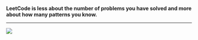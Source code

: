 **LeetCode is less about the number of problems you have solved and more about how many patterns you know.**
***
![](https://miro.medium.com/v2/resize:fit:720/format:webp/1*7e0ZrE067P4WOjd6p_3RjQ.png)